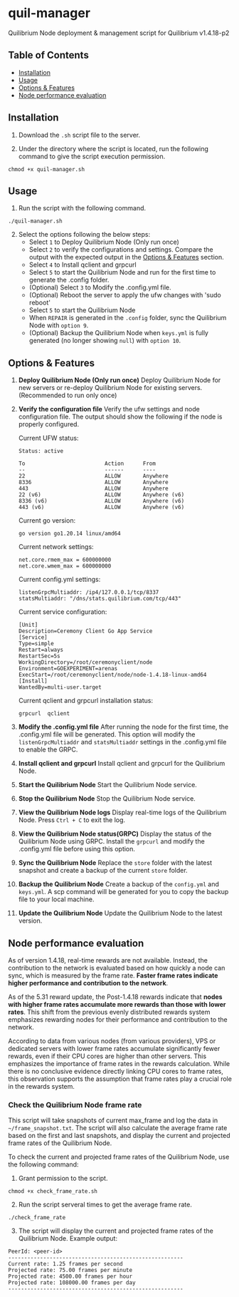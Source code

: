 # quil-manager
 Quilibrium Node deployment & management script for Quilibrium v1.4.18-p2

## Table of Contents
- [Installation](#installation)
- [Usage](#usage)
- [Options & Features](#options--features)
- [Node performance evaluation](#node-performance-evaluation)

## Installation
 1. Download the `.sh` script file to the server.

 2. Under the directory where the script is located, run the following command to give the script execution permission.
```shell
chmod +x quil-manager.sh
```

## Usage
 1. Run the script with the following command.
```shell
./quil-manager.sh
```

 2. Select the options following the below steps:
    - Select `1` to Deploy Quilibrium Node (Only run once)
    - Select `2` to verify the configurations and settings. Compare the output with the expected output in the [Options & Features](#options--features) section.
    - Select `4` to Install qclient and grpcurl
    - Select `5` to start the Quilibrium Node and run for the first time to generate the .config folder.
    - (Optional) Select `3` to Modify the .config.yml file.
    - (Optional) Reboot the server to apply the ufw changes with 'sudo reboot'
    - Select `5` to start the Quilibrium Node
    - When `REPAIR` is generated in the `.config` folder, sync the Quilibrium Node with `option 9`.
    - (Optional) Backup the Quilibrium Node when `keys.yml` is fully generated (no longer showing `null`) with `option 10`.

## Options & Features
 1. **Deploy Quilibrium Node (Only run once)**
    Deploy Quilibrium Node for new servers or re-deploy Quilibrium Node for existing servers. (Recommended to run only once)

 2. **Verify the configuration file**
    Verify the ufw settings and node configuration file. The output should show the following if the node is properly configured.

    Current UFW status:
    ```
    Status: active

    To                         Action      From
    --                         ------      ----
    22                         ALLOW       Anywhere                  
    8336                       ALLOW       Anywhere                  
    443                        ALLOW       Anywhere                  
    22 (v6)                    ALLOW       Anywhere (v6)             
    8336 (v6)                  ALLOW       Anywhere (v6)             
    443 (v6)                   ALLOW       Anywhere (v6) 
    ```            

    Current go version:
    ```
    go version go1.20.14 linux/amd64
    ```

    Current network settings:
    ```
    net.core.rmem_max = 600000000
    net.core.wmem_max = 600000000
    ```

    Current config.yml settings:
    ```
    listenGrpcMultiaddr: /ip4/127.0.0.1/tcp/8337
    statsMultiaddr: "/dns/stats.quilibrium.com/tcp/443"
    ```

    Current service configuration:
    ```
    [Unit]
    Description=Ceremony Client Go App Service
    [Service]
    Type=simple
    Restart=always
    RestartSec=5s
    WorkingDirectory=/root/ceremonyclient/node
    Environment=GOEXPERIMENT=arenas
    ExecStart=/root/ceremonyclient/node/node-1.4.18-linux-amd64
    [Install]
    WantedBy=multi-user.target
    ```

    Current qclient and grpcurl installation status:
    ```
    grpcurl  qclient
    ```

 3. **Modify the .config.yml file**
    After running the node for the first time, the .config.yml file will be generated. This option will modify the `listenGrpcMultiaddr` and `statsMultiaddr` settings in the .config.yml file to enable the GRPC.

 4. **Install qclient and grpcurl**
    Install qclient and grpcurl for the Quilibrium Node.

 5. **Start the Quilibrium Node**
    Start the Quilibrium Node service.

 6. **Stop the Quilibrium Node**
    Stop the Quilibrium Node service.

 7. **View the Quilibrium Node logs**
    Display real-time logs of the Quilibrium Node. Press `Ctrl + C` to exit the log.

 8. **View the Quilibrium Node status(GRPC)**
    Display the status of the Quilibrium Node using GRPC. Install the `grpcurl` and modify the .config.yml file before using this option.

 9. **Sync the Quilibrium Node**
    Replace the `store` folder with the latest snapshot and create a backup of the current `store` folder.

 10. **Backup the Quilibrium Node**
    Create a backup of the `config.yml` and `keys.yml`. A scp command will be generated for you to copy the backup file to your local machine.

 11. **Update the Quilibrium Node**
    Update the Quilibrium Node to the latest version.

## Node performance evaluation
 As of version 1.4.18, real-time rewards are not available. Instead, the contribution to the network is evaluated based on how quickly a node can sync, which is measured by the frame rate. **Faster frame rates indicate higher performance and contribution to the network**.

 As of the 5.31 reward update, the Post-1.4.18 rewards indicate that **nodes with higher frame rates accumulate more rewards than those with lower rates**. This shift from the previous evenly distributed rewards system emphasizes rewarding nodes for their performance and contribution to the network.

 According to data from various nodes (from various providers), VPS or dedicated servers with lower frame rates accumulate significantly fewer rewards, even if their CPU cores are higher than other servers. This emphasizes the importance of frame rates in the rewards calculation. While there is no conclusive evidence directly linking CPU cores to frame rates, this observation supports the assumption that frame rates play a crucial role in the rewards system.

 ### Check the Quilibrium Node frame rate
 This script will take snapshots of current max_frame and log the data in `~/frame_snapshot.txt`. The script will also calculate the average frame rate based on the first and last snapshots, and display the current and projected frame rates of the Quilibrium Node.

 To check the current and projected frame rates of the Quilibrium Node, use the following command:
 1. Grant permission to the script.
```shell
chmod +x check_frame_rate.sh
```

 2. Run the script serveral times to get the average frame rate.
```shell
./check_frame_rate
```

 3. The script will display the current and projected frame rates of the Quilibrium Node. Example output:
```
PeerId: <peer-id>
-------------------------------------------------------
Current rate: 1.25 frames per second
Projected rate: 75.00 frames per minute
Projected rate: 4500.00 frames per hour
Projected rate: 108000.00 frames per day
-------------------------------------------------------
```